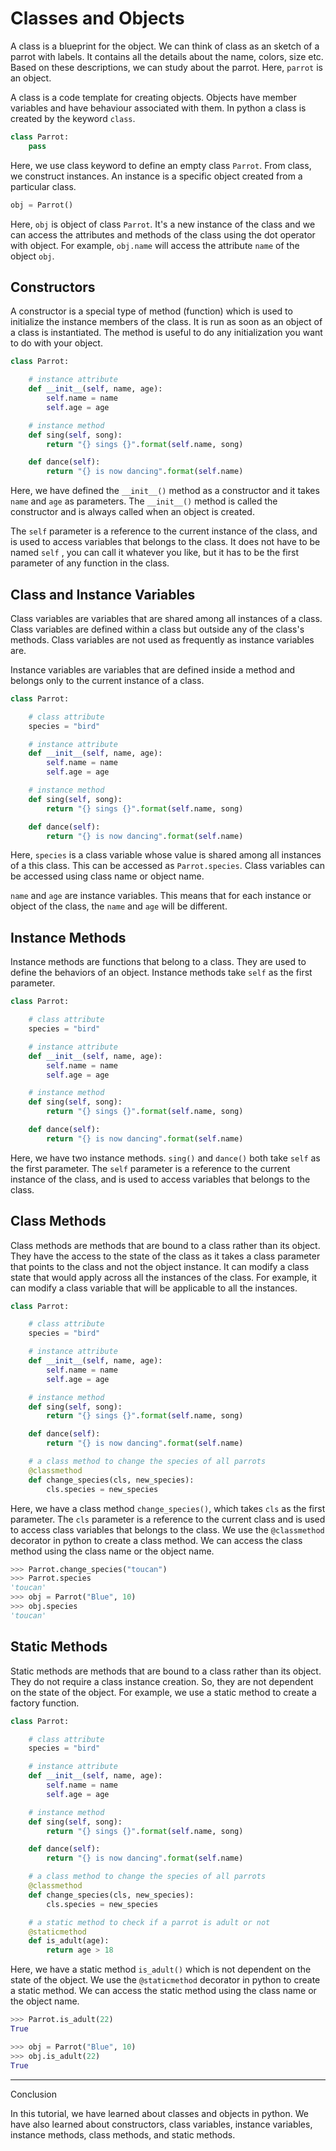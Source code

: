 # Classes and Objects

A class is a blueprint for the object. We can think of class as an sketch of a parrot with labels. It contains all the details about the name, colors, size etc. Based on these descriptions, we can study about the parrot. Here, `parrot` is an object.

A class is a code template for creating objects. Objects have member variables and have behaviour associated with them. In python a class is created by the keyword `class`.

```python
class Parrot:
    pass
```

Here, we use class keyword to define an empty class `Parrot`. From class, we construct instances. An instance is a specific object created from a particular class.

```python
obj = Parrot()
```

Here, `obj` is object of class `Parrot`. It's a new instance of the class and we can access the attributes and methods of the class using the dot operator with object. For example, `obj.name` will access the attribute `name` of the object `obj`.

## Constructors

A constructor is a special type of method (function) which is used to initialize the instance members of the class. It is run as soon as an object of a class is instantiated. The method is useful to do any initialization you want to do with your object.

```python
class Parrot:

    # instance attribute
    def __init__(self, name, age):
        self.name = name
        self.age = age

    # instance method
    def sing(self, song):
        return "{} sings {}".format(self.name, song)

    def dance(self):
        return "{} is now dancing".format(self.name)
```

Here, we have defined the `__init__()` method as a constructor and it takes `name` and `age` as parameters. The `__init__()` method is called the constructor and is always called when an object is created.

The `self` parameter is a reference to the current instance of the class, and is used to access variables that belongs to the class. It does not have to be named `self` , you can call it whatever you like, but it has to be the first parameter of any function in the class.

## Class and Instance Variables

Class variables are variables that are shared among all instances of a class. Class variables are defined within a class but outside any of the class's methods. Class variables are not used as frequently as instance variables are.

Instance variables are variables that are defined inside a method and belongs only to the current instance of a class.

```python
class Parrot:

    # class attribute
    species = "bird"

    # instance attribute
    def __init__(self, name, age):
        self.name = name
        self.age = age

    # instance method
    def sing(self, song):
        return "{} sings {}".format(self.name, song)

    def dance(self):
        return "{} is now dancing".format(self.name)
```

Here, `species` is a class variable whose value is shared among all instances of a this class. This can be accessed as `Parrot.species`. Class variables can be accessed using class name or object name.

`name` and `age` are instance variables. This means that for each instance or object of the class, the `name` and `age` will be different.

## Instance Methods

Instance methods are functions that belong to a class. They are used to define the behaviors of an object. Instance methods take `self` as the first parameter.

```python
class Parrot:

    # class attribute
    species = "bird"

    # instance attribute
    def __init__(self, name, age):
        self.name = name
        self.age = age

    # instance method
    def sing(self, song):
        return "{} sings {}".format(self.name, song)

    def dance(self):
        return "{} is now dancing".format(self.name)
```

Here, we have two instance methods. `sing()` and `dance()` both take `self` as the first parameter. The `self` parameter is a reference to the current instance of the class, and is used to access variables that belongs to the class.

## Class Methods

Class methods are methods that are bound to a class rather than its object. They have the access to the state of the class as it takes a class parameter that points to the class and not the object instance. It can modify a class state that would apply across all the instances of the class. For example, it can modify a class variable that will be applicable to all the instances.

```python
class Parrot:

    # class attribute
    species = "bird"

    # instance attribute
    def __init__(self, name, age):
        self.name = name
        self.age = age

    # instance method
    def sing(self, song):
        return "{} sings {}".format(self.name, song)

    def dance(self):
        return "{} is now dancing".format(self.name)

    # a class method to change the species of all parrots
    @classmethod
    def change_species(cls, new_species):
        cls.species = new_species
```

Here, we have a class method `change_species()`, which takes `cls` as the first parameter. The `cls` parameter is a reference to the current class and is used to access class variables that belongs to the class. We use the `@classmethod` decorator in python to create a class method. We can access the class method using the class name or the object name.

```python
>>> Parrot.change_species("toucan")
>>> Parrot.species
'toucan'
>>> obj = Parrot("Blue", 10)
>>> obj.species
'toucan'
```

## Static Methods

Static methods are methods that are bound to a class rather than its object. They do not require a class instance creation. So, they are not dependent on the state of the object. For example, we use a static method to create a factory function.

```python
class Parrot:

    # class attribute
    species = "bird"

    # instance attribute
    def __init__(self, name, age):
        self.name = name
        self.age = age

    # instance method
    def sing(self, song):
        return "{} sings {}".format(self.name, song)

    def dance(self):
        return "{} is now dancing".format(self.name)

    # a class method to change the species of all parrots
    @classmethod
    def change_species(cls, new_species):
        cls.species = new_species

    # a static method to check if a parrot is adult or not
    @staticmethod
    def is_adult(age):
        return age > 18
```

Here, we have a static method `is_adult()` which is not dependent on the state of the object. We use the `@staticmethod` decorator in python to create a static method. We can access the static method using the class name or the object name.

```python
>>> Parrot.is_adult(22)
True

>>> obj = Parrot("Blue", 10)
>>> obj.is_adult(22)
True
```

---

Conclusion

In this tutorial, we have learned about classes and objects in python. We have also learned about constructors, class variables, instance variables, instance methods, class methods, and static methods.
